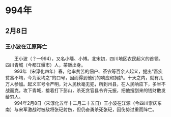 # 994年
## 2月8日
### 王小波在江原阵亡
　　王小波（？—994），又名小皤、小博。北宋初，四川地区农民起义的首领。四川青城（今都江堰市）人，茶贩出身。<br>　　993年（宋淳化四年）春，他率贫苦的佃户、茶农等百余人起义，提出“吾疾贫富不均，今为汝均之”的口号，因而得到他们的响应和拥护。十天之内，就有几万人参加。起义军号令严明，对人民秋毫无犯，所到州县，在人民响应下，多半不战而克。攻下青城，接着打下彭山，杀死贪官县令齐元振，把他搜刮来的钱财散发给穷人。<br>　　994年2月8日（宋淳化五年十二月二十五日）王小波在江源（今四川崇庆东南）与宋军激战时被敌将张玘射伤，但仍奋勇杀死张玘，因伤势过重而阵亡。
<comment/>